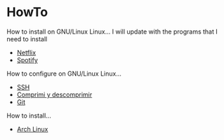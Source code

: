 # HowTo
How to install on GNU/Linux Linux...
I will update with the programs that I need to install

* [Netflix](https://github.com/Sawyer13/HowTo/tree/master/netlix)
* [Spotify](https://github.com/Sawyer13/HowTo/tree/master/spotify)


How to configure on GNU/Linux Linux...
* [SSH](https://github.com/Sawyer13/HowTo/tree/master/ssh)
* [Comprimi y descomprimir](https://github.com/Sawyer13/HowTo/blob/master/actions/des-comprimir.md)
* [Git](https://github.com/Sawyer13/HowTo/tree/master/git)

How to install...
* [Arch Linux](https://github.com/Sawyer13/HowTo/tree/master/arch)
